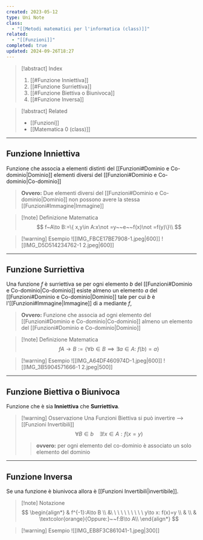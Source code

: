 ```yaml
---
created: 2023-05-12
type: Uni Note
class:
  - "[[Metodi matematici per l'informatica (class)]]"
related:
  - "[[Funzioni]]"
completed: true
updated: 2024-09-26T18:27
---
```


>[!abstract] Index
>1. [[#Funzione Inniettiva]]
>2. [[#Funzione Surriettiva]]
>3. [[#Funzione Biettiva o Biunivoca]]
>4. [[#Funzione Inversa]]

>[!abstract] Related
>- [[Funzioni]]
>- [[Matematica 0 (class)]] 

---
## Funzione Inniettiva

Funzione che associa a elementi distinti del [[Funzioni#Dominio e Co-dominio|Dominio]] elementi diversi del [[Funzioni#Dominio e Co-dominio|Co-dominio]]

>**Ovvero:** Due elementi diversi del [[Funzioni#Dominio e Co-dominio|Dominio]] non possono avere la stessa [[Funzioni#Immagine|Immagine]] 

>[!note] Definizione Matematica
>$$
>f~A\to B:=\{ x,y\in A:x\not =y~~e~~f(x)\not =f(y)\}\\
>$$

>[!warning] Esempio
>![[IMG_FBCE17BE7908-1.jpeg|600]]
>![[IMG_D5D514234762-1 2.jpeg|600]]

---

## Funzione Surriettiva

Una funzione *f* è surriettiva se per ogni elemento *b* del  [[Funzioni#Dominio e Co-dominio|Co-dominio]] esiste almeno un elemento *a* del [[Funzioni#Dominio e Co-dominio|Dominio]] tale per cui *b* è l'[[Funzioni#Immagine|Immagine]] di a mediante *f*,

>**Ovvero:** Funzione che associa ad ogni elemento del [[Funzioni#Dominio e Co-dominio|Co-dominio]] almeno un elemento del [[Funzioni#Dominio e Co-dominio|Dominio]] 

>[!note] Definizione Matematica
>$$ fA\to B:=\{\forall b\in B \implies \exists a\in A:~f(b)=a \} $$

>[!warning] Esempio
>![[IMG_A64DF460974D-1.jpeg|600]]
>![[IMG_3B5904571666-1 2.jpeg|500]]

---

## Funzione Biettiva o Biunivoca

Funzione che è sia **Inniettiva** che **Surriettiva**.

>[!warning] Osservazione
>Una Funzioni Biettiva si può invertire --> [[Funzioni Invertibili]]
>$$\forall B \in b\ \ \ \ \exists!x\in A:f(x=y) $$
>
>>**ovvero:** per ogni elemento del co-dominio è associato un solo elemento del dominio 

---

## Funzione Inversa

Se una funzione è biunivoca allora è [[Funzioni Invertibili|invertibile]].

>[!note] Notazione
>$$ 
>\begin{align*}
>& f^{-1}:A\to B \\
>&\ \ \ \ \ \ \ \ \ \ y\to x: f(x)=y \\
>& \\
>& \textcolor{orange}{Oppure:}~~f:B\to A\\
>\end{align*}
>$$

>[!warning] Esempio
>![[IMG_EB8F3C861041-1.jpeg|300]]

